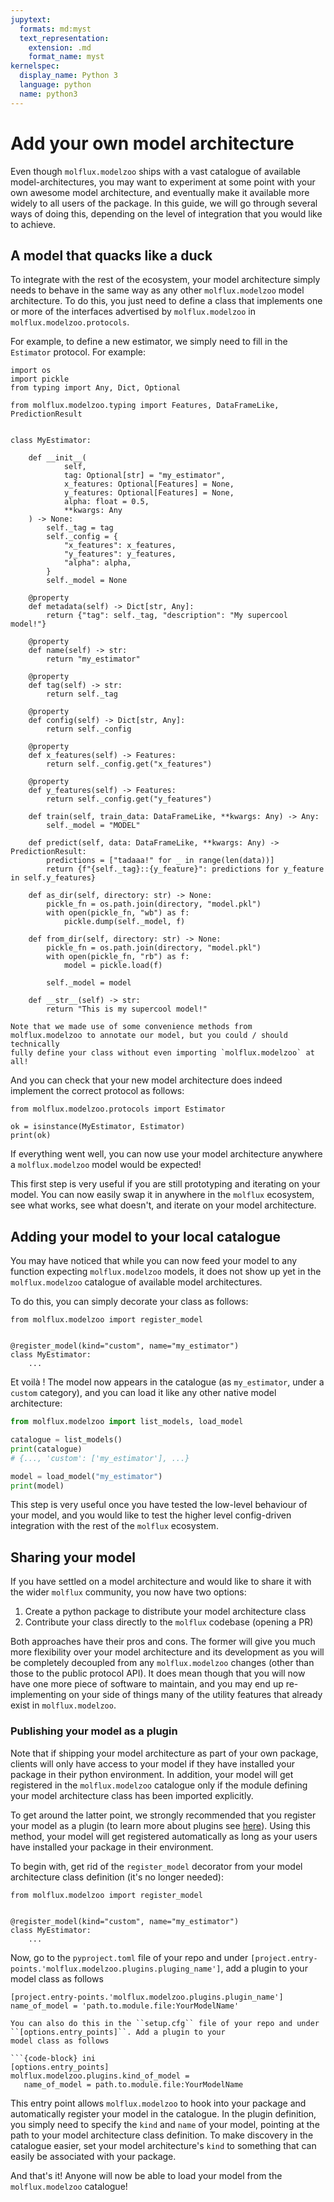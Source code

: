 ```yaml
---
jupytext:
  formats: md:myst
  text_representation:
    extension: .md
    format_name: myst
kernelspec:
  display_name: Python 3
  language: python
  name: python3
---
```


# Add your own model architecture

Even though ``molflux.modelzoo`` ships with a vast catalogue of available model-architectures, you may want to experiment
at some point with your own awesome model architecture, and eventually make it available more widely to all users of
the package. In this guide, we will go through several ways of doing this, depending on the level of integration that
you would like to achieve.


## A model that quacks like a duck

To integrate with the rest of the ecosystem, your model architecture simply needs to behave in the same way as any
other `molflux.modelzoo` model architecture. To do this, you just need to define a class that implements one or more of the
interfaces advertised by `molflux.modelzoo` in `molflux.modelzoo.protocols`.

For example, to define a new estimator, we simply need to fill in the `Estimator` protocol. For example:

```{code-cell} ipython3
import os
import pickle
from typing import Any, Dict, Optional

from molflux.modelzoo.typing import Features, DataFrameLike, PredictionResult


class MyEstimator:

    def __init__(
            self,
            tag: Optional[str] = "my_estimator",
            x_features: Optional[Features] = None,
            y_features: Optional[Features] = None,
            alpha: float = 0.5,
            **kwargs: Any
    ) -> None:
        self._tag = tag
        self._config = {
            "x_features": x_features,
            "y_features": y_features,
            "alpha": alpha,
        }
        self._model = None

    @property
    def metadata(self) -> Dict[str, Any]:
        return {"tag": self._tag, "description": "My supercool model!"}

    @property
    def name(self) -> str:
        return "my_estimator"

    @property
    def tag(self) -> str:
        return self._tag

    @property
    def config(self) -> Dict[str, Any]:
        return self._config

    @property
    def x_features(self) -> Features:
        return self._config.get("x_features")

    @property
    def y_features(self) -> Features:
        return self._config.get("y_features")

    def train(self, train_data: DataFrameLike, **kwargs: Any) -> Any:
        self._model = "MODEL"

    def predict(self, data: DataFrameLike, **kwargs: Any) -> PredictionResult:
        predictions = ["tadaaa!" for _ in range(len(data))]
        return {f"{self._tag}::{y_feature}": predictions for y_feature in self.y_features}

    def as_dir(self, directory: str) -> None:
        pickle_fn = os.path.join(directory, "model.pkl")
        with open(pickle_fn, "wb") as f:
            pickle.dump(self._model, f)

    def from_dir(self, directory: str) -> None:
        pickle_fn = os.path.join(directory, "model.pkl")
        with open(pickle_fn, "rb") as f:
            model = pickle.load(f)

        self._model = model

    def __str__(self) -> str:
        return "This is my supercool model!"
```

```{note}
Note that we made use of some convenience methods from molflux.modelzoo to annotate our model, but you could / should technically
fully define your class without even importing `molflux.modelzoo` at all!
```

And you can check that your new model architecture does indeed implement the correct protocol as follows:
```{code-cell} ipython3
from molflux.modelzoo.protocols import Estimator

ok = isinstance(MyEstimator, Estimator)
print(ok)
```

If everything went well, you can now use your model architecture anywhere a `molflux.modelzoo` model would be expected!

This first step is very useful if you are still prototyping and iterating on your model. You can now easily swap it in
anywhere in the ``molflux`` ecosystem, see what works, see what doesn't, and iterate on your model architecture.

## Adding your model to your local catalogue

You may have noticed that while you can now feed your model to any function expecting `molflux.modelzoo` models, it does not
show up yet in the `molflux.modelzoo` catalogue of available model architectures.

To do this, you can simply decorate your class as follows:

```{code-block} python
from molflux.modelzoo import register_model


@register_model(kind="custom", name="my_estimator")
class MyEstimator:
    ...
```

Et voilà ! The model now appears in the catalogue (as `my_estimator`, under a `custom` category), and you can load it
like any other native model architecture:

```python
from molflux.modelzoo import list_models, load_model

catalogue = list_models()
print(catalogue)
# {..., 'custom': ['my_estimator'], ...}

model = load_model("my_estimator")
print(model)
```

This step is very useful once you have tested the low-level behaviour of your model, and you would like to test the
higher level config-driven integration with the rest of the ``molflux`` ecosystem.

## Sharing your model

If you have settled on a model architecture and would like to share it with the wider `molflux` community, you now
have two options:

1. Create a python package to distribute your model architecture class
2. Contribute your class directly to the `molflux` codebase (opening a PR)

Both approaches have their pros and cons. The former will give you much more flexibility over your
model architecture and its development as you will be completely decoupled from any `molflux.modelzoo` changes (other than
those to the public protocol API). It does mean though that you will now have one more piece of software to maintain,
and you may end up re-implementing on your side of things many of the utility features that already exist in `molflux.modelzoo`.

### Publishing your model as a plugin

Note that if shipping your model architecture as part of your own package, clients will only have access to your model
if they have installed your package in their python environment. In addition, your model will get registered in the
``molflux.modelzoo`` catalogue only if the module defining your model architecture class has been imported explicitly.

To get around the latter point, we strongly recommended that you register your model as a plugin (to learn more about plugins see
[here](https://packaging.python.org/en/latest/guides/creating-and-discovering-plugins/)). Using this method, your model
will get registered automatically as long as your users have installed your package in their environment.

To begin with, get rid of the ``register_model`` decorator from your model architecture class definition
(it's no longer needed):

```{code-block} python
from molflux.modelzoo import register_model


@register_model(kind="custom", name="my_estimator")
class MyEstimator:
    ...
```


Now, go to the ``pyproject.toml`` file of your repo and under ``[project.entry-points.'molflux.modelzoo.plugins.pluging_name']``,
add a plugin to your model class as follows

```{code-block} ini
[project.entry-points.'molflux.modelzoo.plugins.plugin_name']
name_of_model = 'path.to.module.file:YourModelName'
```

```{note}
You can also do this in the ``setup.cfg`` file of your repo and under ``[options.entry_points]``. Add a plugin to your
model class as follows

```{code-block} ini
[options.entry_points]
molflux.modelzoo.plugins.kind_of_model =
   name_of_model = path.to.module.file:YourModelName
```

This entry point allows ``molflux.modelzoo`` to hook into your package and automatically register your model in the catalogue.
In the plugin definition, you simply need to specify the `kind` and `name` of your model, pointing at the path to your
model architecture class definition. To make discovery in the catalogue easier, set your model architecture's `kind` to
something that can easily be associated with your package.

And that's it! Anyone will now be able to load your model from the `molflux.modelzoo` catalogue!
